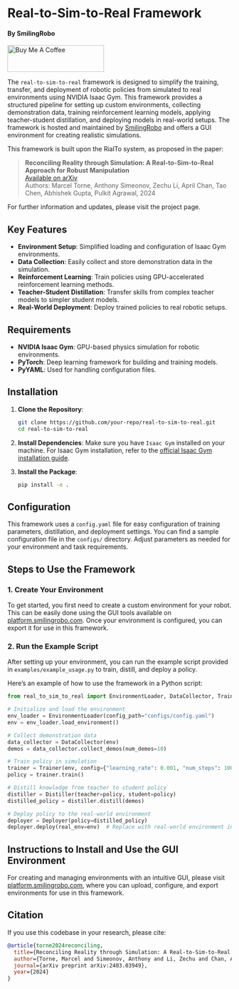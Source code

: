 # Real-to-Sim-to-Real Framework
#### By SmilingRobo

<a href="https://www.buymeacoffee.com/SupportSmilingRobo" target="_blank"><img src="https://cdn.buymeacoffee.com/buttons/v2/default-yellow.png" alt="Buy Me A Coffee" style="height: 60px !important;width: 217px !important;" ></a>

The `real-to-sim-to-real` framework is designed to simplify the training, transfer, and deployment of robotic policies from simulated to real environments using NVIDIA Isaac Gym. This framework provides a structured pipeline for setting up custom environments, collecting demonstration data, training reinforcement learning models, applying teacher-student distillation, and deploying models in real-world setups. The framework is hosted and maintained by [SmilingRobo](https://platform.smilingrobo.com) and offers a GUI environment for creating realistic simulations.

This framework is built upon the RialTo system, as proposed in the paper:
> **Reconciling Reality through Simulation: A Real-to-Sim-to-Real Approach for Robust Manipulation**  
> [Available on arXiv](https://arxiv.org/abs/2403.03949)  
> Authors: Marcel Torne, Anthony Simeonov, Zechu Li, April Chan, Tao Chen, Abhishek Gupta, Pulkit Agrawal, 2024  

For further information and updates, please visit the project page.

## Key Features
- **Environment Setup**: Simplified loading and configuration of Isaac Gym environments.
- **Data Collection**: Easily collect and store demonstration data in the simulation.
- **Reinforcement Learning**: Train policies using GPU-accelerated reinforcement learning methods.
- **Teacher-Student Distillation**: Transfer skills from complex teacher models to simpler student models.
- **Real-World Deployment**: Deploy trained policies to real robotic setups.

## Requirements
- **NVIDIA Isaac Gym**: GPU-based physics simulation for robotic environments.
- **PyTorch**: Deep learning framework for building and training models.
- **PyYAML**: Used for handling configuration files.

## Installation

1. **Clone the Repository**:
   ```bash
   git clone https://github.com/your-repo/real-to-sim-to-real.git
   cd real-to-sim-to-real
   ```

2. **Install Dependencies**:
   Make sure you have `Isaac Gym` installed on your machine. For Isaac Gym installation, refer to the [official Isaac Gym installation guide](https://developer.nvidia.com/isaac-gym).

3. **Install the Package**:
   ```bash
   pip install -e .
   ```

## Configuration
This framework uses a `config.yaml` file for easy configuration of training parameters, distillation, and deployment settings. You can find a sample configuration file in the `configs/` directory. Adjust parameters as needed for your environment and task requirements.

## Steps to Use the Framework

### 1. Create Your Environment
To get started, you first need to create a custom environment for your robot. This can be easily done using the GUI tools available on [platform.smilingrobo.com](https://platform.smilingrobo.com). Once your environment is configured, you can export it for use in this framework.

### 2. Run the Example Script
After setting up your environment, you can run the example script provided in `examples/example_usage.py` to train, distill, and deploy a policy.

Here’s an example of how to use the framework in a Python script:

```python
from real_to_sim_to_real import EnvironmentLoader, DataCollector, Trainer, Distiller, Deployer

# Initialize and load the environment
env_loader = EnvironmentLoader(config_path="configs/config.yaml")
env = env_loader.load_environment()

# Collect demonstration data
data_collector = DataCollector(env)
demos = data_collector.collect_demos(num_demos=10)

# Train policy in simulation
trainer = Trainer(env, config={"learning_rate": 0.001, "num_steps": 1000})
policy = trainer.train()

# Distill knowledge from teacher to student policy
distiller = Distiller(teacher=policy, student=policy)
distilled_policy = distiller.distill(demos)

# Deploy policy to the real-world environment
deployer = Deployer(policy=distilled_policy)
deployer.deploy(real_env=env)  # Replace with real-world environment instance
```

## Instructions to Install and Use the GUI Environment
For creating and managing environments with an intuitive GUI, please visit [platform.smilingrobo.com](https://platform.smilingrobo.com), where you can upload, configure, and export environments for use in this framework.

## Citation
If you use this codebase in your research, please cite:
```bibtex
@article{torne2024reconciling,
  title={Reconciling Reality through Simulation: A Real-to-Sim-to-Real Approach for Robust Manipulation},
  author={Torne, Marcel and Simeonov, Anthony and Li, Zechu and Chan, April and Chen, Tao and Gupta, Abhishek and Agrawal, Pulkit},
  journal={arXiv preprint arXiv:2403.03949},
  year={2024}
}
```

